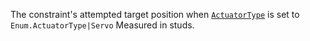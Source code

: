 The constraint's attempted target position when
[`ActuatorType`](https://create.roblox.com/docs/reference/engine/classes/SlidingBallConstraint#ActuatorType) is set to
`Enum.ActuatorType|Servo` Measured in studs.